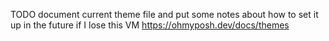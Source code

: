 TODO
document current theme file and put some notes about how to set it up in the future if I lose this VM 
https://ohmyposh.dev/docs/themes